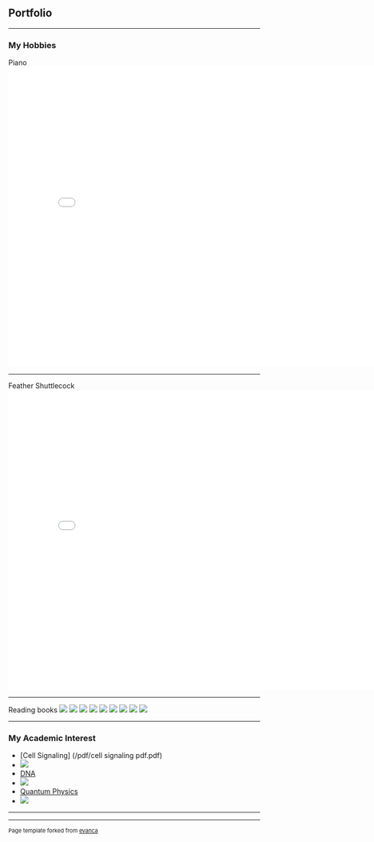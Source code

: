 ## Portfolio

---

### My Hobbies 

Piano
<embed src="videoplayback.mp4?raw=true" autostart="false" height="600" width="800" />


---
Feather Shuttlecock
<embed src="20170725-upower_CJC3yo5K.mp4?raw=true" autostart="false" height="600" width="800" />


---
Reading books
<img src="images/book image.jpg?raw=true"/>
<img src="images/余華 book image.jpg?raw=true"/>
<img src="images/book 人的兒子.jpg?raw=true"/>
<img src="images/豐子愷 book image.jpg?raw=true"/>
<img src="images/周國平 book image.jpg?raw=true"/>
<img src="images/albert camus book pic.jpg?raw=true"/>
<img src="images/book my brilliant friend.jpeg"/>
<img src="images/harry potter book pic.jpg?raw=true"/>
<img src="images/albert sisyphus.jpg?raw=true"/>

---

### My Academic Interest

- [Cell Signaling] (/pdf/cell signaling pdf.pdf) 
- <img src="images/cell signaling image.jpg?raw=true"/>
- [DNA](https://en.wikipedia.org/wiki/DNA)
- <img src="images/DNA image.jpg?raw=true"/>
- [Quantum Physics](/pdf/quantum.pdf)
- <img src="images/quantum physics image.jpg?raw=true"/>


---




---
<p style="font-size:11px">Page template forked from <a href="https://github.com/evanca/quick-portfolio">evanca</a></p>
<!-- Remove above link if you don't want to attibute -->
